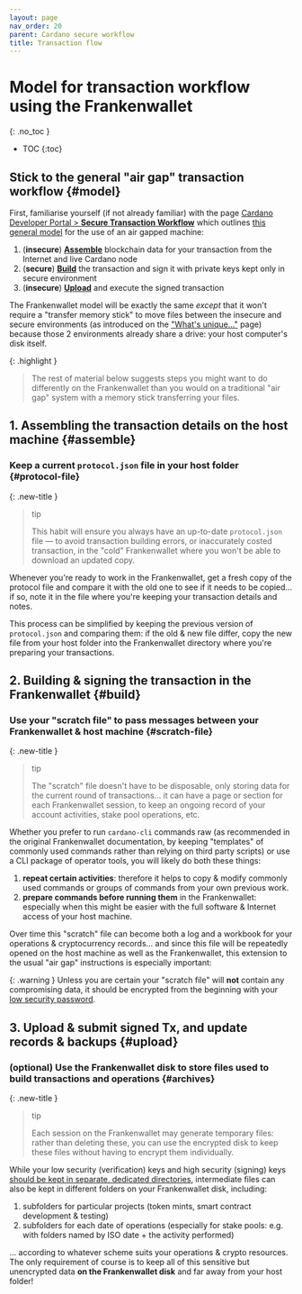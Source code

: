 ```yaml
---
layout: page
nav_order: 20
parent: Cardano secure workflow
title: Transaction flow
---
```

# Model for transaction workflow using the Frankenwallet
{: .no_toc }
- TOC
{:toc}

## Stick to the general "air gap" transaction workflow {#model}

First, familiarise yourself (if not already familiar) with the page [Cardano Developer Portal > **Secure Transaction Workflow**](https://developers.cardano.org/docs/get-started/secure-workflow) which outlines [this general model](https://developers.cardano.org/docs/get-started/secure-workflow#a-model-for-a-secure-transaction) for the use of an air gapped machine:
1. (**insecure**) [**Assemble**](https://developers.cardano.org/docs/get-started/secure-workflow#1-assemble-all-transaction-details) blockchain data for your transaction from the Internet and live Cardano node
1. (**secure**) [**Build**](https://developers.cardano.org/docs/get-started/secure-workflow#2-build-tx-details-into-a-signed-transaction) the transaction and sign it with private keys kept only in secure environment
1. (**insecure**) [**Upload**](https://developers.cardano.org/docs/get-started/secure-workflow#3-upload-and-submit-the-tx-file) and execute the signed transaction

The Frankenwallet model will be exactly the same *except* that it won't require a "transfer memory stick" to move files between the insecure and secure environments (as introduced on the ["What's unique..."](/intro/usp) page) because those 2 environments already share a drive: your host computer's disk itself.

{: .highlight }
> The rest of material below suggests steps you might want to do differently on the Frankenwallet than you would on a traditional "air gap" system with a memory stick transferring your files.

## 1. Assembling the transaction details on the host machine {#assemble}

### Keep a current `protocol.json` file in your host folder {#protocol-file}

{: .new-title }
> tip
>
> This habit will ensure you always have an up-to-date `protocol.json` file — to avoid transaction building errors, or inaccurately costed transaction, in the "cold" Frankenwallet where you won't be able to download an updated copy.

Whenever you're ready to work in the Frankenwallet, get a fresh copy of the protocol file and compare it with the old one to see if it needs to be copied... if so, note it in the file where you're keeping your transaction details and notes.

This process can be simplified by keeping the previous version of `protocol.json` and comparing them: if the old & new file differ, copy the new file from your host folder into the Frankenwallet directory where you're preparing your transactions.

## 2. Building & signing the transaction in the Frankenwallet {#build}

### Use your "scratch file" to pass messages between your Frankenwallet & host machine {#scratch-file}

{: .new-title }
> tip
>
> The "scratch" file doesn't have to be disposable, only storing data for the current round of transactions... it can have a page or section for each Frankenwallet session, to keep an ongoing record of your account activities, stake pool operations, etc.

Whether you prefer to run `cardano-cli` commands raw (as recommended in the original Frankenwallet documentation, by keeping "templates" of commonly used commands rather than relying on third party scripts) or use a CLI package of operator tools, you will likely do both these things:
1. **repeat certain activities**: therefore it helps to copy & modify commonly used commands or groups of commands from your own previous work.
2. **prepare commands before running them** in the Frankenwallet: especially when this might be easier with the full software & Internet access of your host machine.

Over time this "scratch" file can become both a log and a workbook for your operations & cryptocurrency records... and since this file will be repeatedly opened on the host machine as well as the Frankenwallet, this extension to the usual "air gap" instructions is especially important:

{: .warning }
Unless you are certain your "scratch file" will **not** contain any compromising data, it should be encrypted from the beginning with your [low security password](/prepare/password-low).

## 3. Upload & submit signed Tx, and update records & backups {#upload}

### (optional) Use the Frankenwallet disk to store files used to build transactions and operations {#archives}

{: .new-title }
> tip
>
> Each session on the Frankenwallet may generate temporary files: rather than deleting these, you can use the encrypted disk to keep these files without having to encrypt them individually.

While your low security (verification) keys and high security (signing) keys [should be kept in separate, dedicated directories](/usage/backups/#backup-creation), intermediate files can also be kept in different folders on your Frankenwallet disk, including:
1. subfolders for particular projects (token mints, smart contract development & testing)
1. subfolders for each date of operations (especially for stake pools: e.g. with folders named by ISO date + the activity performed)

... according to whatever scheme suits your operations & crypto resources.  The only requirement of course is to keep all of this sensitive but unencrypted data **on the Frankenwallet disk** and far away from your host folder!
